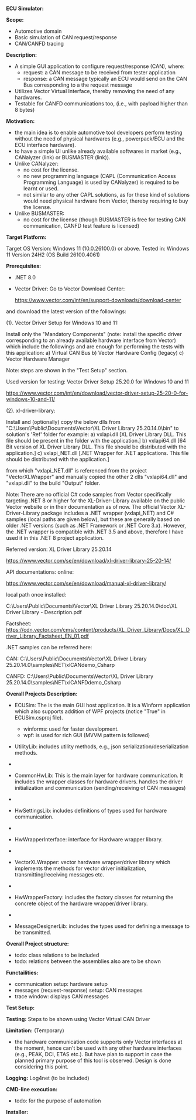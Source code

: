 **ECU Simulator:**

**Scope:**
- Automotive domain
- Basic simulation of CAN request/response
- CAN/CANFD tracing

**Description:**
- A simple GUI application to configure request/response (CAN), where:
    - request: a CAN message to be received from tester application
    - response: a CAN message typically an ECU would send on the CAN Bus corresponding to a the request message
- Utilizes Vector Virtual Interface, thereby removing the need of any hardwares.
- Testable for CANFD communications too, (i.e., with payload higher than 8 bytes)

**Motivation:**
- the main idea is to enable automotive tool developers perform testing without the need of physical hardwares (e.g., powerpack/ECU and the ECU interface hardware).
- to have a simple UI unlike already available softwares in market (e.g., CANalyzer (link) or BUSMASTER (link)).
- Unlike CANalyzer:
    - no cost for the license.
    - no new programming language (CAPL (Communication Access Programming Language) is used by CANalyzer) is required to be learnt or used.
    - not similar to any other CAPL solutions, as for these kind of solutions would need physical hardware from Vector, thereby requiring to buy the license.
- Unlike BUSMASTER:
    - no cost for the license (though BUSMASTER is free for testing CAN communication, CANFD test feature is licensed)  


**Target Platform:**

Target OS Version: Windows 11 (10.0.26100.0) or above.
Tested in: Windows 11 Version 24H2 (OS Build 26100.4061)

**Prerequisites:**
- .NET 8.0
- Vector Driver: Go to Vector Download Center:
  
  https://www.vector.com/int/en/support-downloads/download-center
  
and download the latest version of the followings:

(1). Vector Driver Setup for Windows 10 and 11:

Install only the "Mandatory Components" (note: install the specific driver corresponding to an already available hardware interface from Vector) which include the followings and are enough for performing the tests with this application:
	a) Virtual CAN Bus
	b) Vector Hardware Config (legacy)
	c) Vector Hardware Manager

Note: steps are shown in the "Test Setup" section.

Used version for testing: Vector Driver Setup 25.20.0 for Windows 10 and 11

https://www.vector.com/int/en/download/vector-driver-setup-25-20-0-for-windows-10-and-11/

(2). xl-driver-library:

Install and (optionally) copy the below dlls from "C:\Users\Public\Documents\Vector\XL Driver Library 25.20.14.0\bin" to solution's 'Ref' folder for example:
a) vxlapi.dll [XL Driver Library DLL. This file should be present in the folder with the application.]
b) vxlapi64.dll [64 Bit version of XL Driver Library DLL. This file should be distributed with the application.]
c) vxlapi_NET.dll [.NET Wrapper for .NET applications. This file should be distributed with the application.]

from which "vxlapi_NET.dll" is referenced from the project "VectorXLWrapper" and manually copied the other 2 dlls "vxlapi64.dll" and "vxlapi.dll" to the build "Output" folder.

Note: There are no official C# code samples from Vector specifically targeting .NET 8 or higher for the XL-Driver-Library available on the public Vector website or in their documentation as of now. The official Vector XL-Driver-Library package includes a .NET wrapper (vxlapi_NET) and C# samples (local paths are given below), but these are generally based on older .NET versions (such as .NET Framework or .NET Core 3.x). However, the .NET wrapper is compatible with .NET 3.5 and above, therefore I have used it in this .NET 8 project application.

Referred version: XL Driver Library 25.20.14

https://www.vector.com/se/en/download/xl-driver-library-25-20-14/

API documentations: 
online: 

https://www.vector.com/se/en/download/manual-xl-driver-library/

local path once installed: 

C:\Users\Public\Documents\Vector\XL Driver Library 25.20.14.0\doc\XL Driver Library - Description.pdf

Factsheet: https://cdn.vector.com/cms/content/products/XL_Driver_Library/Docs/XL_Driver_Library_Factsheet_EN_01.pdf

.NET samples can be referred here:

CAN: C:\Users\Public\Documents\Vector\XL Driver Library 25.20.14.0\samples\NET\xlCANdemo_Csharp

CANFD: C:\Users\Public\Documents\Vector\XL Driver Library 25.20.14.0\samples\NET\xlCANFDdemo_Csharp


**Overall Projects Description:**
- ECUSim: The is the main GUI host application. It is a Winform application which also supports addition of WPF projects (notice "<UseWPF>True</UseWPF>" in ECUSim.csproj file).
	- winforms: used for faster development.
	- wpf: is used for rich GUI (MVVM pattern is followed)

- UtilityLib: includes utility methods, e.g., json serialization/deserialization methods.
- 
- CommonHwLib: This is the main layer for hardware communication. It includes the wrapper classes for hardware drivers. handles the driver initialization and communication (sending/receiving of CAN messages)
- 
- HwSettingsLib: includes definitions of types used for hardware communication.
- 
- HwWrapperInterface: interface for Hardware wrapper library.
- 
- VectorXLWrapper: vector hardware wrapper/driver library which implements the methods for vector driver initialization, transmitting/receiving messages etc.
-
- HwWrapperFactory: includes the factory classes for returning the concrete object of the hardware wrapper/driver library.
- 
- MessageDesignerLib: includes the types used for defining a message to be transmitted.


**Overall Project structure:**
- todo: class relations to be included
- todo: relations between the assemblies also are to be shown

**Functailities:**
 - communication setup: hardware setup
 - messages (request-response) setup: CAN messages
 - trace window: displays CAN messages

**Test Setup:**

**Testing:**
Steps to be shown using Vector Virtual CAN Driver

**Limitation:** (Temporary)
 - the hardware communication code supports only Vector interfaces at the moment, hence can't be used with any other hardware interfaces (e.g., PEAK, DCI, ETAS etc.). But have plan to support in case the planned primary purpose of this tool is observed. Design is done considering this point.
 
**Logging:**
Log4net (to be included)

**CMD-line execution:**
- todo: for the purpose of automation

**Installer:**
